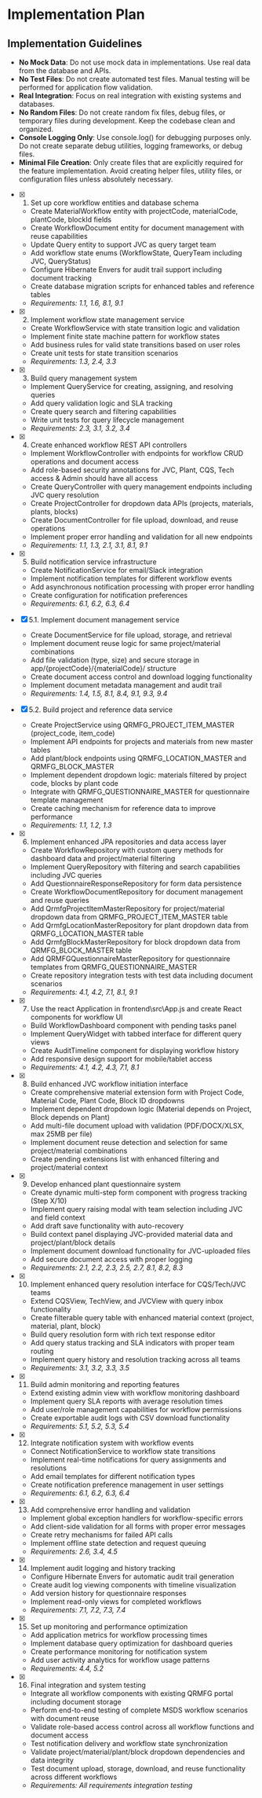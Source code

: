 # Implementation Plan

## Implementation Guidelines
- **No Mock Data**: Do not use mock data in implementations. Use real data from the database and APIs.
- **No Test Files**: Do not create automated test files. Manual testing will be performed for application flow validation.
- **Real Integration**: Focus on real integration with existing systems and databases.
- **No Random Files**: Do not create random fix files, debug files, or temporary files during development. Keep the codebase clean and organized.
- **Console Logging Only**: Use console.log() for debugging purposes only. Do not create separate debug utilities, logging frameworks, or debug files.
- **Minimal File Creation**: Only create files that are explicitly required for the feature implementation. Avoid creating helper files, utility files, or configuration files unless absolutely necessary.

- [x] 1. Set up core workflow entities and database schema
  - Create MaterialWorkflow entity with projectCode, materialCode, plantCode, blockId fields
  - Create WorkflowDocument entity for document management with reuse capabilities
  - Update Query entity to support JVC as query target team
  - Add workflow state enums (WorkflowState, QueryTeam including JVC, QueryStatus)
  - Configure Hibernate Envers for audit trail support including document tracking
  - Create database migration scripts for enhanced tables and reference tables
  - _Requirements: 1.1, 1.6, 8.1, 9.1_

- [x] 2. Implement workflow state management service
  - Create WorkflowService with state transition logic and validation
  - Implement finite state machine pattern for workflow states
  - Add business rules for valid state transitions based on user roles
  - Create unit tests for state transition scenarios
  - _Requirements: 1.3, 2.4, 3.3_

- [x] 3. Build query management system
  - Implement QueryService for creating, assigning, and resolving queries
  - Add query validation logic and SLA tracking
  - Create query search and filtering capabilities
  - Write unit tests for query lifecycle management
  - _Requirements: 2.3, 3.1, 3.2, 3.4_

- [x] 4. Create enhanced workflow REST API controllers
  - Implement WorkflowController with endpoints for workflow CRUD operations and document access
  - Add role-based security annotations for JVC, Plant, CQS, Tech access & Admin should have all access
  - Create QueryController with query management endpoints including JVC query resolution
  - Create ProjectController for dropdown data APIs (projects, materials, plants, blocks)
  - Create DocumentController for file upload, download, and reuse operations
  - Implement proper error handling and validation for all new endpoints
  - _Requirements: 1.1, 1.3, 2.1, 3.1, 8.1, 9.1_

- [x] 5. Build notification service infrastructure
  - Create NotificationService for email/Slack integration
  - Implement notification templates for different workflow events
  - Add asynchronous notification processing with proper error handling
  - Create configuration for notification preferences
  - _Requirements: 6.1, 6.2, 6.3, 6.4_

- [x] 5.1. Implement document management service
  - Create DocumentService for file upload, storage, and retrieval
  - Implement document reuse logic for same project/material combinations
  - Add file validation (type, size) and secure storage in app/{projectCode}/{materialCode}/ structure
  - Create document access control and download logging functionality
  - Implement document metadata management and audit trail
  - _Requirements: 1.4, 1.5, 8.1, 8.4, 9.1, 9.3, 9.4_

- [x] 5.2. Build project and reference data service
  - Create ProjectService using QRMFG_PROJECT_ITEM_MASTER (project_code, item_code)
  - Implement API endpoints for projects and materials from new master tables
  - Add plant/block endpoints using QRMFG_LOCATION_MASTER and QRMFG_BLOCK_MASTER
  - Implement dependent dropdown logic: materials filtered by project code, blocks by plant code
  - Integrate with QRMFG_QUESTIONNAIRE_MASTER for questionnaire template management
  - Create caching mechanism for reference data to improve performance
  - _Requirements: 1.1, 1.2, 1.3_

- [x] 6. Implement enhanced JPA repositories and data access layer
  - Create WorkflowRepository with custom query methods for dashboard data and project/material filtering
  - Implement QueryRepository with filtering and search capabilities including JVC queries
  - Add QuestionnaireResponseRepository for form data persistence
  - Create WorkflowDocumentRepository for document management and reuse queries
  - Add QrmfgProjectItemMasterRepository for project/material dropdown data from QRMFG_PROJECT_ITEM_MASTER table
  - Add QrmfgLocationMasterRepository for plant dropdown data from QRMFG_LOCATION_MASTER table
  - Add QrmfgBlockMasterRepository for block dropdown data from QRMFG_BLOCK_MASTER table
  - Add QRMFGQuestionnaireMasterRepository for questionnaire templates from QRMFG_QUESTIONNAIRE_MASTER
  - Create repository integration tests with test data including document scenarios
  - _Requirements: 4.1, 4.2, 7.1, 8.1, 9.1_

- [x] 7. Use the react Application in frontend\src\App.js and create React components for workflow UI
  - Build WorkflowDashboard component with pending tasks panel
  - Implement QueryWidget with tabbed interface for different query views
  - Create AuditTimeline component for displaying workflow history
  - Add responsive design support for mobile/tablet access
  - _Requirements: 4.1, 4.2, 4.3, 7.1, 8.1_

- [x] 8. Build enhanced JVC workflow initiation interface
  - Create comprehensive material extension form with Project Code, Material Code, Plant Code, Block ID dropdowns
  - Implement dependent dropdown logic (Material depends on Project, Block depends on Plant)
  - Add multi-file document upload with validation (PDF/DOCX/XLSX, max 25MB per file)
  - Implement document reuse detection and selection for same project/material combinations
  - Create pending extensions list with enhanced filtering and project/material context

- [x] 9. Develop enhanced plant questionnaire system
  - Create dynamic multi-step form component with progress tracking (Step X/10)
  - Implement query raising modal with team selection including JVC and field context
  - Add draft save functionality with auto-recovery
  - Build context panel displaying JVC-provided material data and project/plant/block details
  - Implement document download functionality for JVC-uploaded files
  - Add secure document access with proper logging
  - _Requirements: 2.1, 2.2, 2.3, 2.5, 2.7, 8.1, 8.2, 8.3_

- [x] 10. Implement enhanced query resolution interface for CQS/Tech/JVC teams
  - Extend CQSView, TechView, and JVCView with query inbox functionality
  - Create filterable query table with enhanced material context (project, material, plant, block)
  - Build query resolution form with rich text response editor
  - Add query status tracking and SLA indicators with proper team routing
  - Implement query history and resolution tracking across all teams
  - _Requirements: 3.1, 3.2, 3.3, 3.5_

- [x] 11. Build admin monitoring and reporting features
  - Extend existing admin view with workflow monitoring dashboard
  - Implement query SLA reports with average resolution times
  - Add user/role management capabilities for workflow permissions
  - Create exportable audit logs with CSV download functionality
  - _Requirements: 5.1, 5.2, 5.3, 5.4_

- [x] 12. Integrate notification system with workflow events
  - Connect NotificationService to workflow state transitions
  - Implement real-time notifications for query assignments and resolutions
  - Add email templates for different notification types
  - Create notification preference management in user settings
  - _Requirements: 6.1, 6.2, 6.3, 6.4_

- [x] 13. Add comprehensive error handling and validation
  - Implement global exception handlers for workflow-specific errors
  - Add client-side validation for all forms with proper error messages
  - Create retry mechanisms for failed API calls
  - Implement offline state detection and request queuing
  - _Requirements: 2.6, 3.4, 4.5_

- [x] 14. Implement audit logging and history tracking
  - Configure Hibernate Envers for automatic audit trail generation
  - Create audit log viewing components with timeline visualization
  - Add version history for questionnaire responses
  - Implement read-only views for completed workflows
  - _Requirements: 7.1, 7.2, 7.3, 7.4_

- [x] 15. Set up monitoring and performance optimization
  - Add application metrics for workflow processing times
  - Implement database query optimization for dashboard queries
  - Create performance monitoring for notification system
  - Add user activity analytics for workflow usage patterns
  - _Requirements: 4.4, 5.2_

- [x] 16. Final integration and system testing
  - Integrate all workflow components with existing QRMFG portal including document storage
  - Perform end-to-end testing of complete MSDS workflow scenarios with document reuse
  - Validate role-based access control across all workflow functions and document access
  - Test notification delivery and workflow state synchronization
  - Validate project/material/plant/block dropdown dependencies and data integrity
  - Test document upload, storage, download, and reuse functionality across different workflows
  - _Requirements: All requirements integration testing_